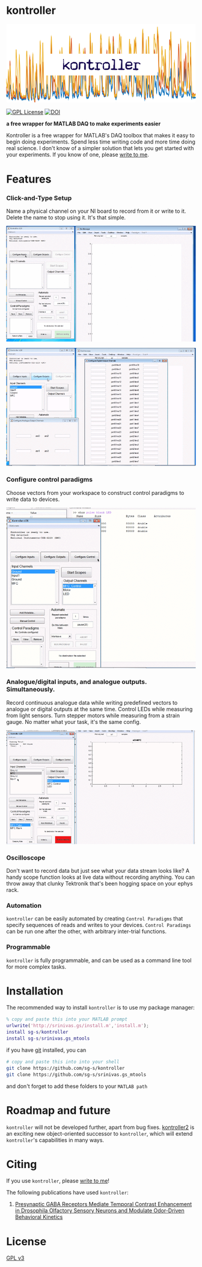 # kontroller

![](title.png)

[![GPL License](http://img.shields.io/badge/license-GPL-blue.svg?style=flat)](http://opensource.org/licenses/GPL-2.0) [![DOI](https://zenodo.org/badge/3740/sg-s/kontroller.svg)](http://dx.doi.org/10.5281/zenodo.14584)

**a free wrapper for MATLAB DAQ to make experiments easier**

Kontroller is a free wrapper for MATLAB's DAQ toolbox that makes it easy to begin doing experiments. Spend less time writing code and more time doing real science. I don't know of a simpler solution that lets you get started with your experiments. If you know of one, please [write to me](http://srinivas.gs/#contact).

# Features

### Click-and-Type Setup

Name a physical channel on your NI board to record from it or write to it. Delete the name to stop using it. It's that simple.

![](images/configure-inputs.gif)

![](images/configure-outputs.gif)

### Configure control paradigms

Choose vectors from your workspace to construct control paradigms to write data to devices. 

![](images/configure-controls.gif)


### Analogue/digital inputs, and analogue outputs. Simultaneously.

Record continuous analogue data while writing predefined vectors to analogue or digital outputs at the same time. Control LEDs while measuring from light sensors. Turn stepper motors while measuring from a strain gauge. No matter what your task, it's the same config.

![](images/acquire-data.gif)

### Oscilloscope

Don't want to record data but just see what your data stream looks like? A handy scope function looks at live data without recording anything. You can throw away that clunky Tektronik that's been hogging space on your ephys rack. 


### Automation 

`kontroller` can be easily automated by creating `Control Paradigms` that specify sequences of reads and writes to your devices. `Control Paradimgs` can be run one after the other, with arbitrary inter-trial functions. 

### Programmable 

`kontroller` is fully programmable, and can be used as a command line tool for more complex tasks. 

# Installation

The recommended way to install `kontroller` is to use my package manager:

```matlab
% copy and paste this into your MATLAB prompt
urlwrite('http://srinivas.gs/install.m','install.m'); 
install sg-s/kontroller
install sg-s/srinivas.gs_mtools
```
if you have [git](http://www.git-scm.com/) installed, you can 

```bash
# copy and paste this into into your shell
git clone https://github.com/sg-s/kontroller
git clone https://github.com/sg-s/srinivas.gs_mtools 
```
and don't forget to add these folders to your `MATLAB path`

# Roadmap and future

`kontroller` will not be developed further, apart from bug fixes. [kontroller2](https://github.com/sg-s/kontroller) is an exciting new object-oriented successor to `kontroller`, which will extend `kontroller`'s capabilities in many ways. 

# Citing

If you use `kontroller`, please [write to me](http://srinivas.gs/#contact)! 

The following publications have used `kontroller`:

1. [Presynaptic GABA Receptors Mediate Temporal Contrast Enhancement in Drosophila Olfactory Sensory Neurons and Modulate Odor-Driven Behavioral Kinetics](http://eneuro.org/content/3/4/ENEURO.0080-16.2016.abstract)

# License

[GPL v3](http://gplv3.fsf.org/)

